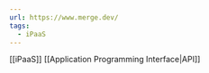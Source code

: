 ```yaml
---
url: https://www.merge.dev/
tags:
  - iPaaS
---
```

[[iPaaS]] [[Application Programming Interface|API]] 